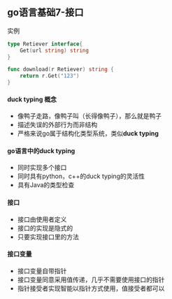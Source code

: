 ## go语言基础7-接口

实例

```go
type Retiever interface{
	Get(url string) string
}

func download(r Retiever) string {
	return r.Get("123")
}
```

#### duck typing 概念

* 像鸭子走路，像鸭子叫（长得像鸭子），那么就是鸭子
* 描述失误的外部行为而非结构
* 严格来说go属于结构化类型系统，类似**duck typing**

#### go语言中的duck typing

* 同时实现多个接口
* 同时具有python，c++的duck typing的灵活性
* 具有Java的类型检查

#### 接口

* 接口由使用者定义
* 接口的实现是隐式的
* 只要实现接口里的方法

#### 接口变量

* 接口变量自带指针
* 接口变量同意采用值传递，几乎不需要使用接口的指针
* 指针接受者实现智能以指针方式使用，值接受者都可以